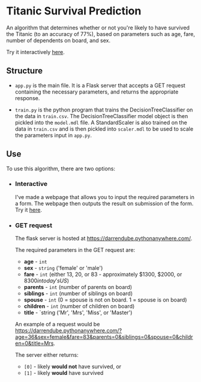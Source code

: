 # Titanic Survival Prediction

An algorithm that determines whether or not you're likely to have survived the Titanic (to an accuracy of 77%), based on parameters such as age, fare, number of dependents on board, and sex.

Try it interactively [here](https://darrendube.com/projects/titanic-dataset).

## Structure

- `app.py` is the main file. It is a Flask server that accepts a GET request containing the necessary parameters, and returns the appropriate response.

- `train.py` is the python program that trains the DecisionTreeClassifier on the data in `train.csv`. The DecisionTreeClassifier model object is then pickled into the `model.mdl` file. A StandardScaler is also trained on the data in `train.csv` and is then pickled into `scaler.mdl` to be used to scale the parameters input in `app.py`.

## Use

To use this algorithm, there are two options:

- ### Interactive
  I've made a webpage that allows you to input the required parameters in a form. The webpage then outputs the result on submission of the form. Try it [here](https://darrendube.com/projects/titanic-dataset).
  
- ### GET request
  The flask server is hosted at https://darrendube.pythonanywhere.com/. 
  
  The required parameters in the GET request are:
  
  - **age** - `int`
  - **sex** - `string` ('female' or 'male')
  - **fare** - `int` (either 13, 20, or 83 - approximately $1300, $2000, or $8300 in today's US$)
  - **parents** - `int` (number of parents on board)
  - **siblings** - `int` (number of siblings on board)
  - **spouse** - `int` (0 = spouse is not on board. 1 = spouse is on board)
  - **children** - `int` (number of children on board)
  - **title** - `string ('Mr', 'Mrs', 'Miss', or 'Master')

  An example of a request would be https://darrendube.pythonanywhere.com/?age=36&sex=female&fare=83&parents=0&siblings=0&spouse=0&children=0&title=Mrs. 
  
  The server either returns:
  - `[0]` - likely **would not** have survived, or
  - `[1]` - likely **would** have survived
